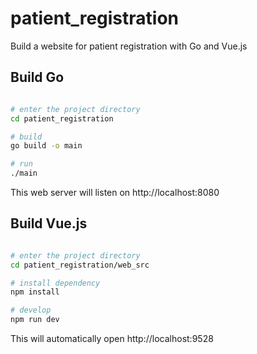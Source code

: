 # patient_registration
Build a website for patient registration with Go and Vue.js

## Build Go

```bash

# enter the project directory
cd patient_registration

# build
go build -o main

# run
./main
```
This web server will listen on http://localhost:8080

## Build Vue.js

```bash

# enter the project directory
cd patient_registration/web_src

# install dependency
npm install

# develop
npm run dev
```
This will automatically open http://localhost:9528

